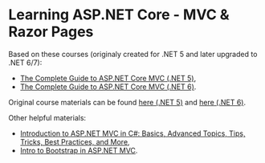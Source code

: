 # Learning ASP.NET Core - MVC & Razor Pages

Based on these courses (originaly created for .NET 5 and later upgraded to .NET 6/7):

- [The Complete Guide to ASP.NET Core MVC (.NET 5)](https://learning.oreilly.com/videos/the-complete-guide/9781801074247/),
- [The Complete Guide to ASP.NET Core MVC (.NET 6)](https://learning.oreilly.com/videos/the-complete-guide/9781801074247/).

Original course materials can be found [here (.NET 5)](https://github.com/PacktPublishing/Complete-Guide-to-ASP.NET-Core-MVC-dotNET-5) and [here (.NET 6)](https://github.com/PacktPublishing/The-Complete-Guide-to-ASP.NET-Core-MVC-.NET-6-).

Other helpful materials:

- [Introduction to ASP.NET MVC in C#: Basics, Advanced Topics, Tips, Tricks, Best Practices, and More](https://youtu.be/phyV-OQNeRM),
- [Intro to Bootstrap in ASP.NET MVC](https://youtu.be/vRqz_zUiJTw).
